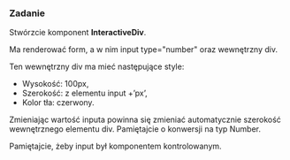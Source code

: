 ### Zadanie

Stwórzcie komponent **InteractiveDiv**.

Ma renderować form, a w nim input type="number" oraz wewnętrzny div. 

Ten wewnętrzny div ma mieć następujące style:
- Wysokość: 100px,
- Szerokość: z elementu input +’px’,
- Kolor tła: czerwony.

Zmieniając wartość inputa powinna się zmieniać automatycznie szerokość wewnętrznego elementu div. Pamiętajcie o konwersji na typ Number.

Pamiętajcie, żeby input był komponentem kontrolowanym.